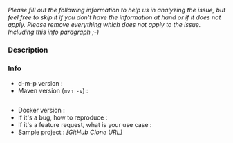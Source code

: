 _Please fill out the following information to help us in analyzing the issue, but feel free to skip it if you don't have the information at hand or if it does not apply. Please remove everything which does not apply to the issue. Including this info paragraph ;-)_

### Description

### Info

* d-m-p version :
* Maven version (`mvn -v`) :
```

```
* Docker version :
* If it's a bug, how to reproduce :
* If it's a feature request, what is your use case :
* Sample project : *[GitHub Clone URL]*
